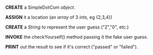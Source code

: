 
**CREATE** a SimpleDotCom *object*.

**ASSIGN** it a location (an *array* of 3 *ints*, eg {2,3,4})

**CREATE** a *String* to represent the user guess ("2","0", etc.)

**INVOKE** the checkYourself() method passing it the fake user guess.

**PRINT** out the result to see if it's correct ("passed" or "failed").